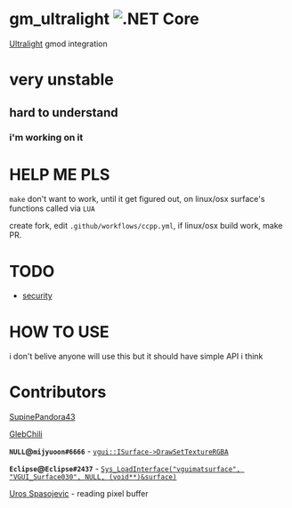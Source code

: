 # gm_ultralight ![.NET Core](https://github.com/SupinePandora43/gm_ultralight/workflows/.NET%20Core/badge.svg)

[Ultralight](https://github.com/ultralight-ux/Ultralight) gmod integration

# very unstable
## hard to understand
### i'm working on it

# HELP ME PLS

`make` don't want to work, until it get figured out, on linux/osx surface's functions called via `LUA`

create fork, edit `.github/workflows/ccpp.yml`, if linux/osx build work, make PR.

# TODO

* [security](https://github.com/okdshin/PicoSHA2)

# HOW TO USE

i don't belive anyone will use this
but it should have simple API
i think

# Contributors
[SupinePandora43](https://github.com/SupinePandora43)

[GlebChili](https://github.com/GlebChili)

**`NULL`@`mijyuoon#6666`** - [`vgui::ISurface->DrawSetTextureRGBA`](https://discord.com/channels/565105920414318602/565108080300261398/723218859322114161)

**`Eclipse`@`Eclipse#2437`** - [`Sys_LoadInterface("vguimatsurface", "VGUI_Surface030", NULL, (void**)&surface)`](https://discord.com/channels/565105920414318602/567672652714475530/723205466838270024)

[Uros Spasojevic](https://app.slack.com/client/TC4C8F4CT/CC492VBLL/user_profile/ULE28P1AL) - reading pixel buffer
